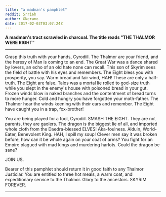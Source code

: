 ```yaml
---
title: "a madman's pamphlet"
reddit: 5rri6h
author: GNerano
date: 2017-02-03T03:07:24Z
---
```


**A madman's tract scrawled in charcoal. The title reads "THE THALMOR WERE RIGHT"**

---

Grasp this truth with your hands, Cyrodiil. The Thalmor are your friend, and the heresy of Man is coming to an end. The Great War was a dance shared by lovers, an echo of an old hate none can recall. This son of Skyrim sees the field of battle with his eyes and remembers. The Eight bless you with prosperity, you say. Warm bread and fair wind, HAH! These are only a half-truth. The Eight are false. Talos was a mortal lie rolled to god-size truth while you slept in the enemy's house with poisoned bread in your gut. Frozen winds blow in naked branches and the contentment of bread turns to more hunger. Cold and hungry you have forgotten your moth-father. The Thalmor hear the winds keening with their ears and remember. The Eight have caught you in a trap, fox-brother!

You are being played for a fool, Cyrodiil. SMASH THE EIGHT. They are not parents, they are gaolers. The dragon is the biggest lie of all, and imported whole cloth from the Daedra-blessed ELVES! Aka-foulness. Alduin, World-Eater, Benevolent King. HAH, I spill my soup! Clever men say it was broken before, how can it be whole again on your coat of arms? You fight for an Empire plagued with mad kings and murdering harlots. Could the dragon be sane?

JOIN US.

Bearer of this pamphlet should return it in good faith to any Thalmor Justiciar. You are entitled to three hot meals, a warm coat, and expeditionary service to the Thalmor. Glory to the ancestors. SKYRIM FOREVER.

---

